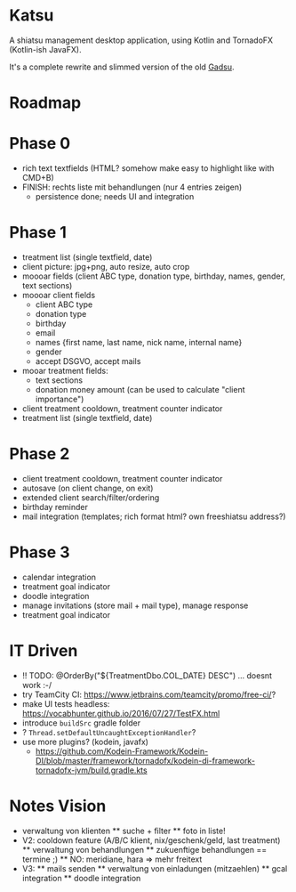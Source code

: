 # Katsu

A shiatsu management desktop application, using Kotlin and TornadoFX (Kotlin-ish JavaFX).

It's a complete rewrite and slimmed version of the old [Gadsu](https://github.com/christophpickl/gadsu).

# Roadmap

# Phase 0
* rich text textfields (HTML? somehow make easy to highlight like with CMD+B)
* FINISH: rechts liste mit behandlungen (nur 4 entries zeigen)
    * persistence done; needs UI and integration

# Phase 1
* treatment list (single textfield, date)
* client picture: jpg+png, auto resize, auto crop
* moooar fields (client ABC type, donation type, birthday, names, gender, text sections)
* moooar client fields
	- client ABC type
	- donation type
	- birthday
	- email
	- names {first name, last name, nick name, internal name}
	- gender
	- accept DSGVO, accept mails
* mooar treatment fields:
	- text sections
	- donation money amount (can be used to calculate "client importance") 
* client treatment cooldown, treatment counter indicator
* treatment list (single textfield, date)

# Phase 2
* client treatment cooldown, treatment counter indicator
* autosave (on client change, on exit)
* extended client search/filter/ordering
* birthday reminder
* mail integration (templates; rich format html? own freeshiatsu address?) 

# Phase 3
* calendar integration
* treatment goal indicator
* doodle integration
* manage invitations (store mail + mail type), manage response
* treatment goal indicator


# IT Driven

* !! TODO: @OrderBy("${TreatmentDbo.COL_DATE} DESC") ... doesnt work :-/
* try TeamCity CI: https://www.jetbrains.com/teamcity/promo/free-ci/?
* make UI tests headless: https://vocabhunter.github.io/2016/07/27/TestFX.html
* introduce `buildSrc` gradle folder
* ? `Thread.setDefaultUncaughtExceptionHandler`?
* use more plugins? (kodein, javafx)
    * https://github.com/Kodein-Framework/Kodein-DI/blob/master/framework/tornadofx/kodein-di-framework-tornadofx-jvm/build.gradle.kts


# Notes Vision

* verwaltung von klienten
** suche + filter
** foto in liste!
* V2: cooldown feature (A/B/C klient, nix/geschenk/geld, last treatment)
** verwaltung von behandlungen
** zukuenftige behandlungen == termine ;)
** NO: meridiane, hara => mehr freitext
* V3:
** mails senden
** verwaltung von einladungen (mitzaehlen)
** gcal integration
** doodle integration
